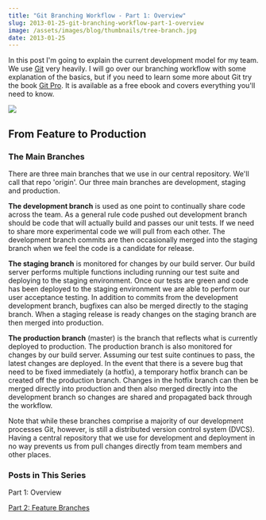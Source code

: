 ```yaml
---
title: "Git Branching Workflow - Part 1: Overview"
slug: 2013-01-25-git-branching-workflow-part-1-overview
image: /assets/images/blog/thumbnails/tree-branch.jpg
date: 2013-01-25
---
```

In this post I'm going to explain the current development model for my team. We use [Git][1] very heavily. I will go over our branching 
workflow with some explanation of the basics, but if you need to learn some more about Git try the book [Git Pro][2]. It is available as 
a free ebook and covers everything you'll need to know.<!--more-->

![](./branching-strategy.png) 

From Feature to Production
-------------------------- 

### The Main Branches
There are three main branches that we use in our central repository. We'll call that repo 'origin'. Our three main branches are 
development, staging and production.  

**The development branch** is used as one point to continually share code across the team. As a general rule code pushed out development 
branch should be code that will actually build and passes our unit tests. If we need to share more experimental code we will pull from 
each other. The development branch commits are then occasionally merged into the staging branch when we feel the code is a candidate for 
release.  

**The staging branch** is monitored for changes by our build server. Our build server performs multiple functions including running 
our test suite and deploying to the staging environment. Once our tests are green and code has been deployed to the staging 
environment we are able to perform our user acceptance testing. In addition to commits from the development development branch, 
bugfixes can also be merged directly to the staging branch. When a staging release is ready changes on the staging branch are then 
merged into production.  

**The production branch** (master) is the branch that reflects what is currently deployed to production. The production branch is 
also monitored for changes by our build server. Assuming our test suite continues to pass, the latest changes are deployed. In the 
event that there is a severe bug that need to be fixed immediately (a hotfix), a temporary hotfix branch can be created off the 
production branch. Changes in the hotfix branch can then be merged directly into production and then also merged directly into the 
development branch so changes are shared and propagated back through the workflow.  

Note that while these branches comprise a majority of our development processes Git, however, is still a distributed version 
control system (DVCS). Having a central repository that we use for development and deployment in no way prevents us from pull 
changes directly from team members and other places.  

### Posts in This Series
Part 1: Overview

[Part 2: Feature Branches](/blog/2013-02-23-git-branching-workflow-part-2-feature-branches)  

[1]: http://www.git-scm.com/
[2]: http://www.git-scm.com/book
